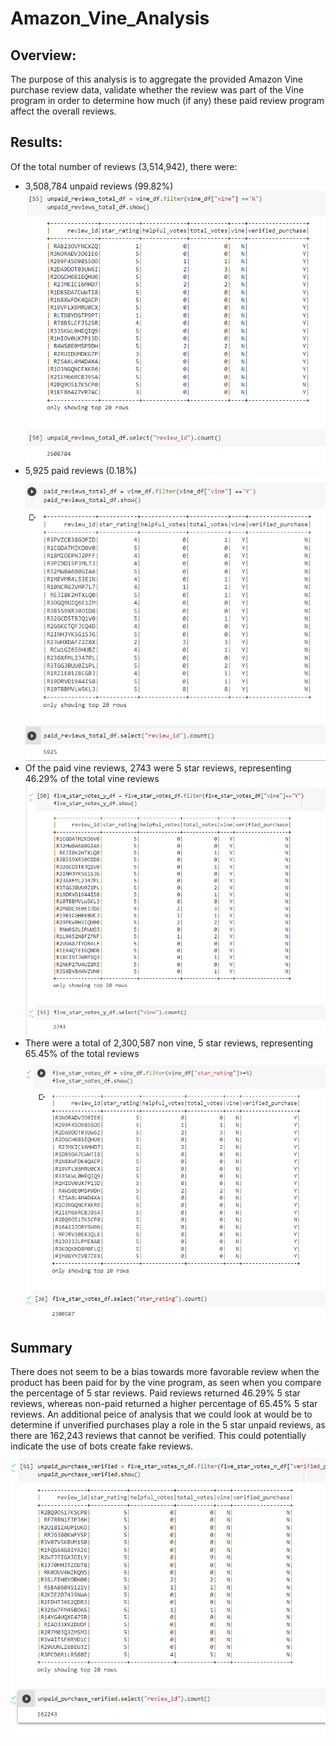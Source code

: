 # Amazon_Vine_Analysis

## Overview:

The purpose of this analysis is to aggregate the provided Amazon Vine purchase review data, validate whether the review was part of the Vine program in order to determine how much (if any) these paid review program affect the overall reviews.

## Results:

Of the total number of reviews (3,514,942), there were:
  - 3,508,784 unpaid reviews (99.82%)
![This is an image](https://github.com/BNew2022/Amazon_Vine_Analysis/blob/main/Images/total_unpaid.png)
  - 5,925 paid reviews (0.18%) 
![This is an image](https://github.com/BNew2022/Amazon_Vine_Analysis/blob/main/Images/total_paid.png) 
  - Of the paid vine reviews, 2743 were 5 star reviews, representing 46.29% of the total vine reviews
![This is an image](https://github.com/BNew2022/Amazon_Vine_Analysis/blob/main/Images/5star_vine.png)
  - There were a total of 2,300,587 non vine, 5 star reviews, representing 65.45% of the total reviews
![This is an image](https://github.com/BNew2022/Amazon_Vine_Analysis/blob/main/Images/5star_non_vine.png)

## Summary

There does not seem to be a bias towards more favorable review when the product has been paid for by the vine program, as seen when you compare the percentage of 5 star reviews.  Paid reviews returned 46.29% 5 star reviews, whereas non-paid returned a higher percentage of 65.45% 5 star reviews.  An additional peice of analysis that we could look at would be to determine if unverified purchases play a role in the 5 star unpaid reviews, as there are 162,243 reviews that cannot be verified.  This could potentially indicate the use of bots create fake reviews.
![This is an image](https://github.com/BNew2022/Amazon_Vine_Analysis/blob/main/Images/unpaid_purchase_verified.png)
